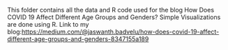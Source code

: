 This folder contains all the data and R code used for the blog How Does COVID 19 Affect Different Age Groups and Genders? Simple Visualizations are done using R. Link to my blog:https://medium.com/@jaswanth.badvelu/how-does-covid-19-affect-different-age-groups-and-genders-8347155a189
